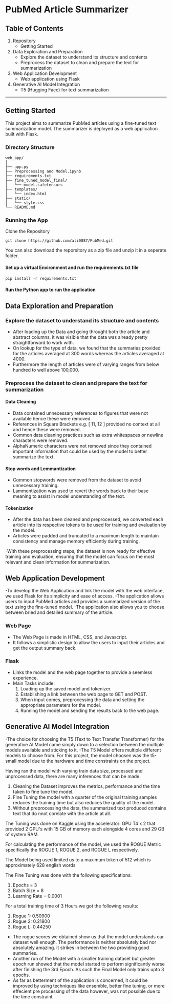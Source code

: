 # PubMed Article Summarizer

## Table of Contents

1. Repository
   - Getting Started
2. Data Exploration and Preparation
   - Explore the dataset to understand its structure and contents
   - Preprocess the dataset to clean and prepare the text for summarization
3. Web Application Development
   - Web application using Flask
4. Generative AI Model Integration
   - T5 (Hugging Face) for text summarization

--------------------------------------------------------------------------------------------------------------------------------------------------------------------------------------------------------

## Getting Started
This project aims to summarize PubMed articles using a fine-tuned text summarization model. The summarizer is deployed as a web application built with Flask.

### Directory Structure

```plaintext
web_app/
│
├── app.py
├── Preprocessing and Model.ipynb
├── requirements.txt
├── fine_tuned_model_final/
│   └── model.safetensors
├── templates/
│   └── index.html
├── static/
│   └── style.css
└── README.md
```

### Running the App

Clone the Repository 
```shell
git clone https://github.com/ali0887/PubMed.git
```
You can also download the reporsitory as a zip file and unzip it in a seperate folder.

#### Set up a virtual Environment and run the requirements.txt file
```shell
pip install -r requirements.txt
```
#### Run the Python app to run the application

## Data Exploration and Preparation

### Explore the dataset to understand its structure and contents
- After loading up the Data and going throught both the article and abstract columns, it was visible that the data was already pretty straightforward to work with.
- On lookup for the type of data, we found that the summaries provided for the articles averaged at 300 words whereas the articles averaged at 4000.
- Furthermore the length of articles were of varying ranges from below hundred to well above 100,000.

### Preprocess the dataset to clean and prepare the text for summarization
#### Data Cleaning
- Data contained unnecessary references to figures that were not available hence these were removed.
- References in Square Brackets e.g. [ 11, 12 ] provided no context at all and hence these were removed.
- Common data cleaning practices such as extra whitespaces or newline characters were removed.
- AlphaNumeric characters were not removed since they contained important information that could be used by the model to better summarize the text.

#### Stop words and Lemmantization
- Common stopwords were removed from the dataset to avoid unnecessary training.
- Lammentization was used to revert the words back to their base meaning to assist in model understanding of the text.

#### Tokenization
- After the data has been cleaned and preprocessed, we converted each article into its respective tokens to be used for training and evaluation by the model.
- Articles were padded and truncated to a maximum length to maintain consistency and manage memory efficiently during training.

-With these preprocessing steps, the dataset is now ready for effective training and evaluation, ensuring that the model can focus on the most relevant and clean information for summarization.


## Web Application Development

-To develop the Web Application and link the model with the web interface, we used Flask for its simplicity and ease of access.
-The application allows users to input PubMed articles and provides a summarized version of the text using the fine-tuned model.
-The application also allows you to choose between bried and detailed summary of the article.

### Web Page
- The Web Page is made in HTML, CSS, and Javascript.
- It follows a simplistic design to allow the users to input their articles and get the output summary back.

### Flask
- Links the model and the web page together to provide a seemless experience.
- Main Tasks include:
   1. Loading up the saved model and tokenizer.
   2. Establishing a link between the web page to GET and POST.
   3. When input comes, preprocessing the data and setting the appropriate parameters for the model.
   4. Running the model and sending the results back to the web page.
      

## Generative AI Model Integration

-The choice for choosing the T5 (Text to Text Transfer Transformer) for the generative AI Model came simply down to a selection between the multiple models available and sticking to it.
-The T5 Model offers multiple different models to choose from. For this project, the model choosen was the t5-small model due to the hardware and time constraints on the project.

Having ran the model with varying train data size, processed and unprocessed data, there are many inferences that can be made.
1. Cleaning the Dataset improves the metrics, performance and the time taken to fine tune the model.
2. Fine Tuning the model with a quarter of the original training samples reduces the training time but also reduces the quality of the model.
3. Without preprocessing the data, the summarized text produced contains text that do nnot corelate with the article at all.

The Tuning was done on Kaggle using the accelerator: GPU T4 x 2 that provided 2 GPU's with 15 GB of memory each alongside 4 cores and 29 GB of system RAM.

For calculating the performance of the model, we used the ROGUE Metric specifically the ROGUE 1, ROGUE 2, and ROGUE L respectively.

The Model being used limited us to a maximum token of 512 which is approximately 628 english words

The Fine Tuning was done with the following specifications:
   1. Epochs = 3
   2. Batch Size = 8
   3. Learning Rate = 0.0001

For a total training time of 3 Hours we got the following results:
   1. Rogue 1: 0.50900
   2. Rogue 2: 0.21800
   3. Rogue L: 0.44250

- The rogue scores we obtained show us that the model understands our dataset well enough. The performance is neither absolutely bad nor absolutely amazing. it strikes in between the two providing good summaries.
- Another run of the Model with a smaller training dataset but greater epoch run showed that the model started to perform significantly worse after finishing the 3rd Epoch. As such the Final Model only trains upto 3 epochs.
- As far as betterment of the application is concerned, it could be improved by using techniques like ensemble, better fine tuning, or more effecient pre processing of the data however, was not possible due to the time constraint.
